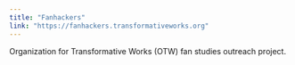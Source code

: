 ```yaml
---
title: "Fanhackers"
link: "https://fanhackers.transformativeworks.org"
---
```


Organization for Transformative Works (OTW) fan studies outreach
project.
